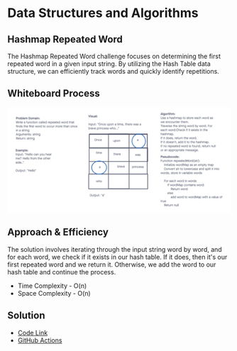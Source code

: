 # Data Structures and Algorithms

## Hashmap Repeated Word

The Hashmap Repeated Word challenge focuses on determining the first repeated word in a given input string. By utilizing the Hash Table data structure, we can efficiently track words and quickly identify repetitions.

## Whiteboard Process

![Hash Table](./repeatedword.png)

## Approach & Efficiency

The solution involves iterating through the input string word by word, and for each word, we check if it exists in our hash table. If it does, then it's our first repeated word and we return it. Otherwise, we add the word to our hash table and continue the process.

- Time Complexity - O(n)
- Space Complexity - O(n)

## Solution

- [Code Link](./index.js)
- [GitHub Actions](https://github.com/KatKho/data-structures-and-algorithms/actions)
